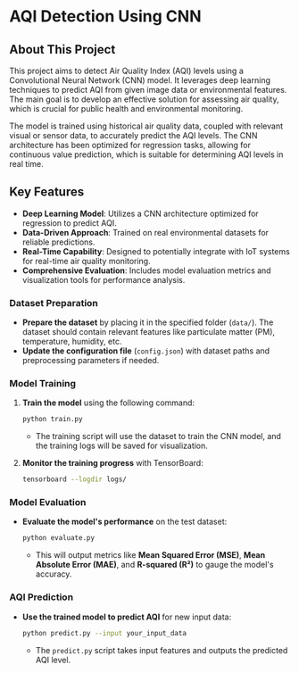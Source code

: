 # AQI Detection Using CNN

## About This Project

This project aims to detect Air Quality Index (AQI) levels using a Convolutional Neural Network (CNN) model. It leverages deep learning techniques to predict AQI from given image data or environmental features. The main goal is to develop an effective solution for assessing air quality, which is crucial for public health and environmental monitoring.

The model is trained using historical air quality data, coupled with relevant visual or sensor data, to accurately predict the AQI levels. The CNN architecture has been optimized for regression tasks, allowing for continuous value prediction, which is suitable for determining AQI levels in real time.

## Key Features
- **Deep Learning Model**: Utilizes a CNN architecture optimized for regression to predict AQI.
- **Data-Driven Approach**: Trained on real environmental datasets for reliable predictions.
- **Real-Time Capability**: Designed to potentially integrate with IoT systems for real-time air quality monitoring.
- **Comprehensive Evaluation**: Includes model evaluation metrics and visualization tools for performance analysis.

### Dataset Preparation
- **Prepare the dataset** by placing it in the specified folder (`data/`). The dataset should contain relevant features like particulate matter (PM), temperature, humidity, etc.
- **Update the configuration file** (`config.json`) with dataset paths and preprocessing parameters if needed.

### Model Training
1. **Train the model** using the following command:
   ```sh
   python train.py
   ```
   - The training script will use the dataset to train the CNN model, and the training logs will be saved for visualization.

2. **Monitor the training progress** with TensorBoard:
   ```sh
   tensorboard --logdir logs/
   ```

### Model Evaluation
- **Evaluate the model's performance** on the test dataset:
  ```sh
  python evaluate.py
  ```
  - This will output metrics like **Mean Squared Error (MSE)**, **Mean Absolute Error (MAE)**, and **R-squared (R²)** to gauge the model's accuracy.

### AQI Prediction
- **Use the trained model to predict AQI** for new input data:
  ```sh
  python predict.py --input your_input_data
  ```
  - The `predict.py` script takes input features and outputs the predicted AQI level.

